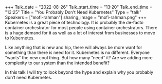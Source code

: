 +++
Talk_date = "2022-08-26"
Talk_start_time = "13:20"
Talk_end_time = "13:25"
Title = "You Probably Don't Need Kubernetes"
Type = "talk"
Speakers = ["mofi-rahman"]
sharing_image = "mofi-rahman.png"
+++
Kubernetes is a great piece of technology. It is probably the de-facto container orchestrator for most people using container orchestrators. There is a huge demand for it as well as a lot of interest from businesses to move to Kubernetes.

Like anything that is new and hip, there will always be more want for something than there is need for it. Kubernetes is no different. Everyone “wants” the new cool thing. But how many “need” it? Are we adding more complexity to our system than the intended benefit?

In this talk I will try to look beyond the hype and explain why you probably don’t need Kubernetes.
